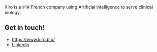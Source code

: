 Kiro is a 🇫🇷 French company using Artificial intelligence to serve clinical biology.

## Get in touch!

- https://www.kiro.bio/
- [LinkedIn](https://www.linkedin.com/company/kiro-ai/)